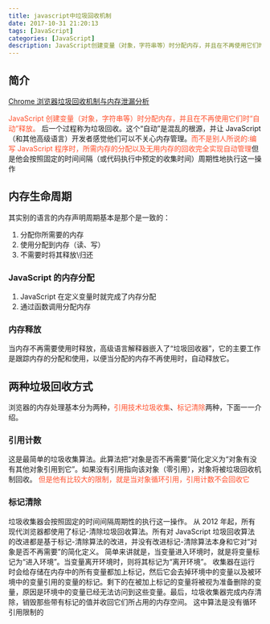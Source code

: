 ```yaml
---
title: javascript中垃圾回收机制
date: 2017-10-31 21:20:13
tags: [JavaScript]
categories: [JavaScript]
description: JavaScript创建变量（对象，字符串等）时分配内存，并且在不再使用它们时“自动”释放，不是人们所说的完全的垃圾回收机制。
---
```


## 简介

[Chrome 浏览器垃圾回收机制与内存泄漏分析](https://mp.weixin.qq.com/s/m_cwfM0PgivmmCKaK-TviQ)

<font color="#ff502c">JavaScript 创建变量（对象，字符串等）时分配内存，并且在不再使用它们时“自动”释放。</font> 后一个过程称为垃圾回收。这个“自动”是混乱的根源，并让 JavaScript（和其他高级语言）开发者感觉他们可以不关心内存管理。<font color="#ff502c">而不是别人所说的:编写 JavaScript 程序时，所需内存的分配以及无用内存的回收完全实现自动管理</font>但是他会按照固定的时间间隔（或代码执行中预定的收集时间）周期性地执行这一操作

## 内存生命周期

其实别的语言的内存声明周期基本是那个是一致的：

1. 分配你所需要的内存
2. 使用分配到内存（读、写）
3. 不需要时将其释放\归还

### JavaScript 的内存分配

1. JavaScript 在定义变量时就完成了内存分配
2. 通过函数调用分配内存

### 内存释放

当内存不再需要使用时释放，高级语言解释器嵌入了“垃圾回收器”，它的主要工作是跟踪内存的分配和使用，以便当分配的内存不再使用时，自动释放它。

## 两种垃圾回收方式

浏览器的内存处理基本分为两种，<font color="#ff502c">引用技术垃圾收集</font>、<font color="#ff502c">标记清除</font>两种，下面一一介绍。

### 引用计数

这是最简单的垃圾收集算法。此算法把“对象是否不再需要”简化定义为“对象有没有其他对象引用到它”。如果没有引用指向该对象（零引用），对象将被垃圾回收机制回收。
<font color="#ff502c">但是他有比较大的限制，就是当对象循环引用，引用计数不会回收它</font>

### 标记清除

垃圾收集器会按照固定的时间间隔周期性的执行这一操作。
从 2012 年起，所有现代浏览器都使用了标记-清除垃圾回收算法。所有对 JavaScript 垃圾回收算法的改进都是基于标记-清除算法的改进，并没有改进标记-清除算法本身和它对“对象是否不再需要”的简化定义。
简单来讲就是，当变量进入环境时，就是将变量标记为“进入环境”。当变量离开环境时，则将其标记为“离开环境”。
收集器在运行时会给存储在内存中的所有变量都加上标记，然后它会去掉环境中的变量以及被环境中的变量引用的变量的标记。剩下的在被加上标记的变量将被视为准备删除的变量，原因是环境中的变量已经无法访问到这些变量。最后，垃圾收集器完成内存清除，销毁那些带有标记的值并收回它们所占用的内存空间。
这中算法是没有循环引用限制的
